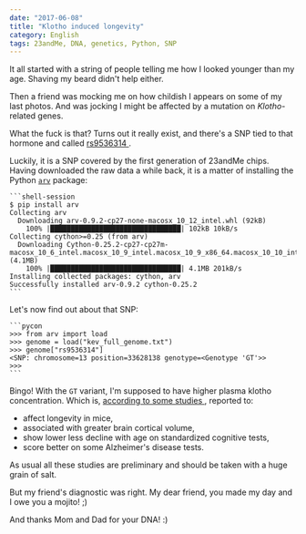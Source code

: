 ```yaml
---
date: "2017-06-08"
title: "Klotho induced longevity"
category: English
tags: 23andMe, DNA, genetics, Python, SNP
---
```


It all started with a string of people telling me how I looked younger than my
age. Shaving my beard didn't help either.

Then a friend was mocking me on how childish I appears on some of my last
photos. And was jocking I might be affected by a mutation on *Klotho*-related
genes.

What the fuck is that? Turns out it really exist, and there's a SNP tied to
that hormone and called [rs9536314
](https://www.snpedia.com/index.php/Rs9536314).

Luckily, it is a SNP covered by the first generation of 23andMe chips. Having
downloaded the raw data a while back, it is a matter of installing the Python
[`arv`](https://github.com/cslarsen/arv) package:

    ```shell-session
    $ pip install arv
    Collecting arv
      Downloading arv-0.9.2-cp27-none-macosx_10_12_intel.whl (92kB)
        100% |████████████████████████████████| 102kB 10kB/s
    Collecting cython>=0.25 (from arv)
      Downloading Cython-0.25.2-cp27-cp27m-macosx_10_6_intel.macosx_10_9_intel.macosx_10_9_x86_64.macosx_10_10_intel.macosx_10_10_x86_64.whl (4.1MB)
        100% |████████████████████████████████| 4.1MB 201kB/s
    Installing collected packages: cython, arv
    Successfully installed arv-0.9.2 cython-0.25.2
    ```

Let's now find out about that SNP:

    ```pycon
    >>> from arv import load
    >>> genome = load("kev_full_genome.txt")
    >>> genome["rs9536314"]
    <SNP: chromosome=13 position=33628138 genotype=<Genotype 'GT'>>
    >>>
    ```

Bingo! With the `GT` variant, I'm supposed to have higher plasma klotho
concentration. Which is, [according to some studies
](https://www.snpedia.com/index.php/Rs9536314), reported to:

* affect longevity in mice,
* associated with greater brain cortical volume,
* show lower less decline with age on standardized cognitive tests,
* score better on some Alzheimer's disease tests.

As usual all these studies are preliminary and should be taken with a huge
grain of salt.

But my friend's diagnostic was right. My dear friend, you made my day and I owe
you a mojito! ;)

And thanks Mom and Dad for your DNA! :)
